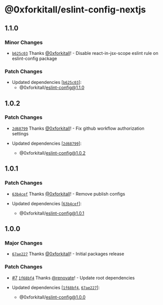 # @0xforkitall/eslint-config-nextjs

## 1.1.0

### Minor Changes

-   [`b625c03`](https://github.com/0xforkitall/dev-config/commit/b625c03054254ab6ca20e23404ff578317d9c64a) Thanks [@0xforkitall](https://github.com/0xforkitall)! - Disable react-in-jsx-scope eslint rule on eslint-config package

### Patch Changes

-   Updated dependencies [[`b625c03`](https://github.com/0xforkitall/dev-config/commit/b625c03054254ab6ca20e23404ff578317d9c64a)]:
    -   @0xforkitall/eslint-config@1.1.0

## 1.0.2

### Patch Changes

-   [`2d68799`](https://github.com/0xforkitall/dev-config/commit/2d68799622c89fb7deb6531845e186125f723d94) Thanks [@0xforkitall](https://github.com/0xforkitall)! - Fix github workflow authorization settings

-   Updated dependencies [[`2d68799`](https://github.com/0xforkitall/dev-config/commit/2d68799622c89fb7deb6531845e186125f723d94)]:
    -   @0xforkitall/eslint-config@1.0.2

## 1.0.1

### Patch Changes

-   [`63b4cef`](https://github.com/0xforkitall/dev-config/commit/63b4cef0418f7876f795401673cf9ac4a018e710) Thanks [@0xforkitall](https://github.com/0xforkitall)! - Remove publish configs

-   Updated dependencies [[`63b4cef`](https://github.com/0xforkitall/dev-config/commit/63b4cef0418f7876f795401673cf9ac4a018e710)]:
    -   @0xforkitall/eslint-config@1.0.1

## 1.0.0

### Major Changes

-   [`67ae227`](https://github.com/0xforkitall/dev-config/commit/67ae227298b12a3b2609ddf466419cb9ece43a02) Thanks [@0xforkitall](https://github.com/0xforkitall)! - Initial packages release

### Patch Changes

-   [#7](https://github.com/0xforkitall/dev-config/pull/7) [`1f68bf4`](https://github.com/0xforkitall/dev-config/commit/1f68bf466b7aa031b2f19145cac8c24ee7aec9ce) Thanks [@renovate](https://github.com/apps/renovate)! - Update root dependencies

-   Updated dependencies [[`1f68bf4`](https://github.com/0xforkitall/dev-config/commit/1f68bf466b7aa031b2f19145cac8c24ee7aec9ce), [`67ae227`](https://github.com/0xforkitall/dev-config/commit/67ae227298b12a3b2609ddf466419cb9ece43a02)]:
    -   @0xforkitall/eslint-config@1.0.0
